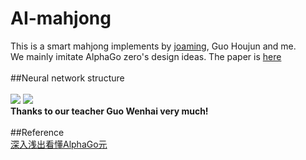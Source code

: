 AI-mahjong 
===
This is a smart mahjong implements by [joaming](https://github.com/joaming), Guo Houjun and me.<br>
We mainly imitate AlphaGo zero's design ideas. The paper is [here](https://deepmind.com/documents/119/agz_unformatted_nature.pdf)<br>
<br>
##Neural network structure<br>
<br>
![](https://charlesliuyx.github.io/2017/10/18/%E6%B7%B1%E5%85%A5%E6%B5%85%E5%87%BA%E7%9C%8B%E6%87%82AlphaGo%E5%85%83/ResNet.svg)
![](https://charlesliuyx.github.io/2017/10/18/%E6%B7%B1%E5%85%A5%E6%B5%85%E5%87%BA%E7%9C%8B%E6%87%82AlphaGo%E5%85%83/VPoutput.svg)
<br>
**Thanks to our teacher Guo Wenhai very much!**<br>
<br>
##Reference<br>
[深入浅出看懂AlphaGo元](https://charlesliuyx.github.io/2017/10/18/%E6%B7%B1%E5%85%A5%E6%B5%85%E5%87%BA%E7%9C%8B%E6%87%82AlphaGo%E5%85%83/#%E6%90%9C%E7%B4%A2%E7%AE%97%E6%B3%95)
